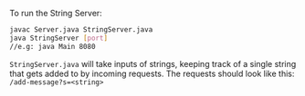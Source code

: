 To run the String Server:
```bash
javac Server.java StringServer.java
java StringServer [port]
//e.g: java Main 8080
```
`StringServer.java` will take inputs of strings, keeping track of a single string that gets added to by incoming requests. The requests should look like this: 
`/add-message?s=<string>`
